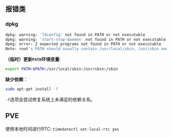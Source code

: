 ## 报错类

### dpkg

```bash
dpkg: warning: 'ldconfig' not found in PATH or not executable
dpkg: warning: 'start-stop-daemon' not found in PATH or not executable
dpkg: error: 2 expected programs not found in PATH or not executable
Note: root's PATH should usually contain /usr/local/sbin, /usr/sbin and /sbin
```

**（临时）更新`PATH`环境变量**: 

```bash
export PATH=$PATH:/usr/local/sbin:/usr/sbin:/sbin
```

**缺少依赖**：

```bash
sudo apt-get install -f
```

`-f`选项会尝试修复系统上未满足的依赖关系。









## PVE

 使用本地时间进行RTC: `timedatectl set-local-rtc yes`